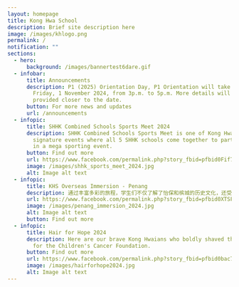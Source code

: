 ```yaml
---
layout: homepage
title: Kong Hwa School
description: Brief site description here
image: /images/khlogo.png
permalink: /
notification: ""
sections:
  - hero:
      background: /images/bannertest6dare.gif
  - infobar:
      title: Announcements
      description: P1 (2025) Orientation Day, P1 Orientation will take place on
        Friday, 1 November 2024, from 3p.m. to 5p.m. More details will be
        provided closer to the date.
      button: For more news and updates
      url: /announcements
  - infopic:
      title: SHHK Combined Schools Sports Meet 2024
      description: SHHK Combined Schools Sports Meet is one of Kong Hwa School's
        signature events where all 5 SHHK schools come together to participate
        in a mega sporting event.
      button: Find out more
      url: https://www.facebook.com/permalink.php?story_fbid=pfbid0Fif7oFnE7ybUuL7SwGGrFsRFBe7MiSeMv7JEictrWgPtvPpmxo3JyZA57JcmgsN7l&id=100064994620909
      image: /images/shhk_sports_meet_2024.jpg
      alt: Image alt text
  - infopic:
      title: KHS Overseas Immersion - Penang
      description: 通过丰富多彩的旅程，学生们不仅了解了怡保和槟城的历史文化，还受到当地学校师生们的热情款待。通过交流活动，我校学生也与当地学校的学生建立了友谊。
      url: https://www.facebook.com/permalink.php?story_fbid=pfbid0XTSFH9rZS9ZfNG5URTb1oYwewS9n3JM9PAcStAaKXLycFNGL8h2iVf3SavJrFAQtl&id=100064994620909
      image: /images/penang_immersion_2024.jpg
      alt: Image alt text
      button: Find out more
  - infopic:
      title: Hair for Hope 2024
      description: Here are our brave Kong Hwaians who boldly shaved their heads today
        for the Children's Cancer Foundation.
      button: Find out more
      url: https://www.facebook.com/permalink.php?story_fbid=pfbid0bac7czizZXcFgeam4vJhXKiCresT8T6mJ1E7MmZDaZaPEG3dVkrTZhaGyCitgQQwl&id=100064994620909
      image: /images/hairforhope2024.jpg
      alt: Image alt text
---
```

